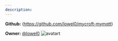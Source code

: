 ```yaml
---
description: 
---
```



**Github:** (https://github.com/lowel0/mycroft-mymqtt)

**Owner:** [@lowel0](https://github.com/lowel0) ![avatart](https://avatars2.githubusercontent.com/u/17925485?v=4)

